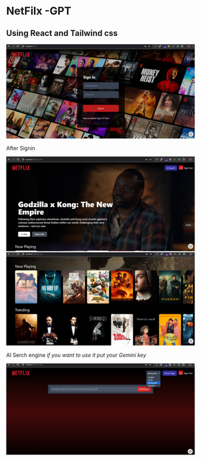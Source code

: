 # NetFilx -GPT

## Using React and Tailwind css

![alt text](image.png)


After Signin

![alt text](image-1.png)
![alt text](image-2.png)

AI Serch engine
 *if you want to use it put your Gemini key*

 ![alt text](image-3.png)